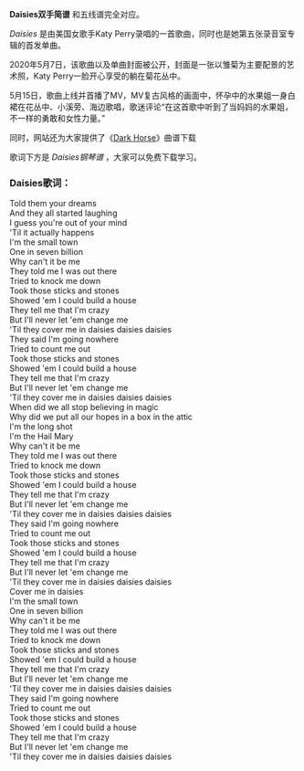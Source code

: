 

**Daisies双手简谱** 和五线谱完全对应。

_Daisies_ 是由美国女歌手Katy Perry录唱的一首歌曲，同时也是她第五张录音室专辑的首发单曲。

2020年5月7日，该歌曲以及单曲封面被公开，封面是一张以雏菊为主要配景的艺术照，Katy Perry一脸开心享受的躺在菊花丛中。

5月15日，歌曲上线并首播了MV，MV复古风格的画面中，怀孕中的水果姐一身白裙在花丛中、小溪旁、海边歌唱，歌迷评论“在这首歌中听到了当妈妈的水果姐，不一样的勇敢和女性力量。”

同时，网站还为大家提供了《[Dark Horse](Music-2903-Dark-Horse-Katy-Perry.html "Dark
Horse")》曲谱下载

歌词下方是 _Daisies钢琴谱_ ，大家可以免费下载学习。

### Daisies歌词：

Told them your dreams  
And they all started laughing  
I guess you're out of your mind  
'Til it actually happens  
I'm the small town  
One in seven billion  
Why can't it be me  
They told me I was out there  
Tried to knock me down  
Took those sticks and stones  
Showed 'em I could build a house  
They tell me that I'm crazy  
But I'll never let 'em change me  
'Til they cover me in daisies daisies daisies  
They said I'm going nowhere  
Tried to count me out  
Took those sticks and stones  
Showed 'em I could build a house  
They tell me that I'm crazy  
But I'll never let 'em change me  
'Til they cover me in daisies daisies daisies  
When did we all stop believing in magic  
Why did we put all our hopes in a box in the attic  
I'm the long shot  
I'm the Hail Mary  
Why can't it be me  
They told me I was out there  
Tried to knock me down  
Took those sticks and stones  
Showed 'em I could build a house  
They tell me that I'm crazy  
But I'll never let 'em change me  
'Til they cover me in daisies daisies daisies  
They said I'm going nowhere  
Tried to count me out  
Took those sticks and stones  
Showed 'em I could build a house  
They tell me that I'm crazy  
But I'll never let 'em change me  
'Til they cover me in daisies daisies daisies  
Cover me in daisies  
I'm the small town  
One in seven billion  
Why can't it be me  
They told me I was out there  
Tried to knock me down  
Took those sticks and stones  
Showed 'em I could build a house  
They tell me that I'm crazy  
But I'll never let 'em change me  
'Til they cover me in daisies daisies daisies  
They said I'm going nowhere  
Tried to count me out  
Took those sticks and stones  
Showed 'em I could build a house  
They tell me that I'm crazy  
But I'll never let 'em change me  
'Til they cover me in daisies daisies daisies

